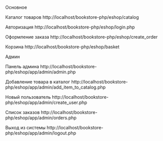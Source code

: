 Основное

Каталог товаров
http://localhost/bookstore-php/eshop/catalog

Авторизация
http://localhost/bookstore-php/eshop/login.php

Оформление заказа
http://localhost/bookstore-php/eshop/create_order

Корзина
http://localhost/bookstore-php/eshop/basket

Админ

Панель админа
http://localhost/bookstore-php/eshop/app/admin/admin.php

Добавление товара в каталог
http://localhost/bookstore-php/eshop/app/admin/add_item_to_catalog.php

Новый пользователь
http://localhost/bookstore-php/eshop/app/admin/create_user.php

Список заказов
http://localhost/bookstore-php/eshop/app/admin/orders.php

Выход из системы
http://localhost/bookstore-php/eshop/app/admin/logout.php
